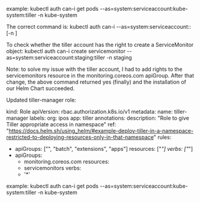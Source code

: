 example: kubectl auth can-i get pods --as=system:serviceaccount:kube-system:tiller -n kube-system


The correct command is:
kubectl auth can-i <verb> <resource> --as=system:serviceaccount:<namespace>:<serviceaccountname> [-n <namespace>]

To check whether the tiller account has the right to create a ServiceMonitor object:
kubectl auth can-i create servicemonitor --as=system:serviceaccount:staging:tiller -n staging

Note: to solve my issue with the tiller account, I had to add rights to the servicemonitors resource in the monitoring.coreos.com apiGroup. After that change, the above command returned yes (finally) and the installation of our Helm Chart succeeded.

Updated tiller-manager role:

kind: Role
apiVersion: rbac.authorization.k8s.io/v1
metadata:
  name: tiller-manager
  labels:
    org: ipos
    app: tiller
  annotations:
    description: "Role to give Tiller appropriate access in namespace"
    ref: "https://docs.helm.sh/using_helm/#example-deploy-tiller-in-a-namespace-restricted-to-deploying-resources-only-in-that-namespace"
rules:
- apiGroups: ["", "batch", "extensions", "apps"]
  resources: ["*"]
  verbs: ["*"]
- apiGroups:
    - monitoring.coreos.com
  resources:
    - servicemonitors
  verbs:
    - '*'


example: kubectl auth can-i get pods --as=system:serviceaccount:kube-system:tiller -n kube-system

